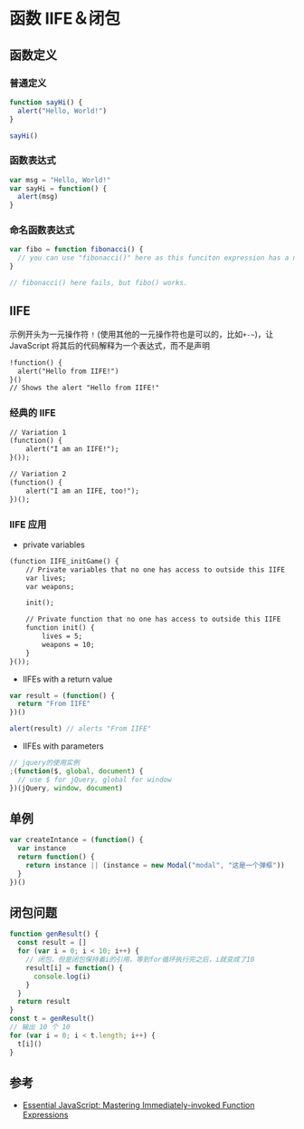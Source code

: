 # 函数 IIFE＆闭包

## 函数定义

### 普通定义

```js
function sayHi() {
  alert("Hello, World!")
}

sayHi()
```

### 函数表达式

```js
var msg = "Hello, World!"
var sayHi = function() {
  alert(msg)
}
```

### 命名函数表达式

```js
var fibo = function fibonacci() {
  // you can use "fibonacci()" here as this funciton expression has a name.
}

// fibonacci() here fails, but fibo() works.
```

## IIFE

示例开头为一元操作符 `!` (使用其他的一元操作符也是可以的，比如`+-~`)，让 JavaScript 将其后的代码解释为一个表达式，而不是声明

```txt
!function() {
  alert("Hello from IIFE!")
}()
// Shows the alert "Hello from IIFE!"
```

### 经典的 IIFE

```txt
// Variation 1
(function() {
    alert("I am an IIFE!");
}());

// Variation 2
(function() {
    alert("I am an IIFE, too!");
})();
```

### IIFE 应用

- private variables

```txt
(function IIFE_initGame() {
    // Private variables that no one has access to outside this IIFE
    var lives;
    var weapons;

    init();

    // Private function that no one has access to outside this IIFE
    function init() {
        lives = 5;
        weapons = 10;
    }
}());
```

- IIFEs with a return value

```js
var result = (function() {
  return "From IIFE"
})()

alert(result) // alerts "From IIFE"
```

- IIFEs with parameters

```js
// jquery的使用实例
;(function($, global, document) {
  // use $ for jQuery, global for window
})(jQuery, window, document)
```

## 单例

```js
var createIntance = (function() {
  var instance
  return function() {
    return instance || (instance = new Modal("modal", "这是一个弹框"))
  }
})()
```

## 闭包问题

```js
function genResult() {
  const result = []
  for (var i = 0; i < 10; i++) {
    // 闭包，但是闭包保持着i的引用，等到for循环执行完之后，i就变成了10
    result[i] = function() {
      console.log(i)
    }
  }
  return result
}
const t = genResult()
// 输出 10 个 10
for (var i = 0; i < t.length; i++) {
  t[i]()
}
```

## 参考

- [Essential JavaScript: Mastering Immediately-invoked Function Expressions](https://medium.com/@vvkchandra/essential-javascript-mastering-immediately-invoked-function-expressions-67791338ddc6)
